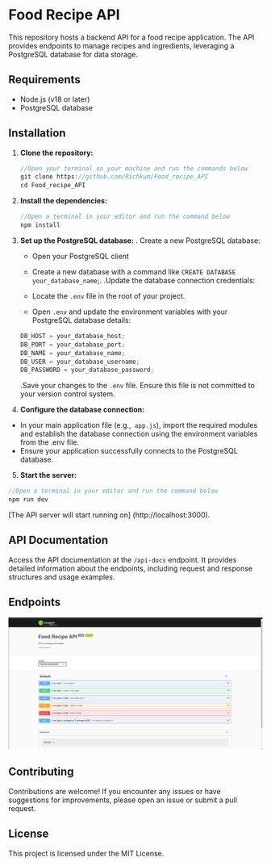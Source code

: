 # Food Recipe API

This repository hosts a backend API for a food recipe application. The API provides endpoints to manage recipes and ingredients, leveraging a PostgreSQL database for data storage.

## Requirements

- Node.js (v18 or later)
- PostgreSQL database

## Installation

1. **Clone the repository:**
   ```javascript
   //Open your terminal on your machine and run the commands below
   git clone https://github.com/Richkum/Food_recipe_API
   cd Food_recipe_API
   ```
2. **Install the dependencies:**
   ```javascript
   //Open a terminal in your editor and run the command below
   npm install
   ```
3. **Set up the PostgreSQL database:**
   . Create a new PostgreSQL database:

   - Open your PostgreSQL client
   - Create a new database with a command like `CREATE DATABASE your_database_name`;.
     .Update the database connection credentials:

   - Locate the `.env` file in the root of your project.
   - Open `.env` and update the environment variables with your PostgreSQL database details:

   ```javascript
   DB_HOST = your_database_host;
   DB_PORT = your_database_port;
   DB_NAME = your_database_name;
   DB_USER = your_database_username;
   DB_PASSWORD = your_database_password;
   ```

   .Save your changes to the `.env` file.
   Ensure this file is not committed to your version control system.

4. **Configure the database connection:**

- In your main application file (e.g.,` app.js`), import the required modules and establish the database connection using the environment variables from the .env file.
- Ensure your application successfully connects to the PostgreSQL database.

5. **Start the server:**

```javascript
//Open a terminal in your editor and run the command below
npm run dev
```

[The API server will start running on] (http://localhost:3000).

## API Documentation

Access the API documentation at the `/api-docs` endpoint. It provides detailed information about the endpoints, including request and response structures and usage examples.

## Endpoints

![recipe routes as seen in swagger](recipe_api.png)

## Contributing

Contributions are welcome! If you encounter any issues or have suggestions for improvements, please open an issue or submit a pull request.

## License

This project is licensed under the MIT License.
